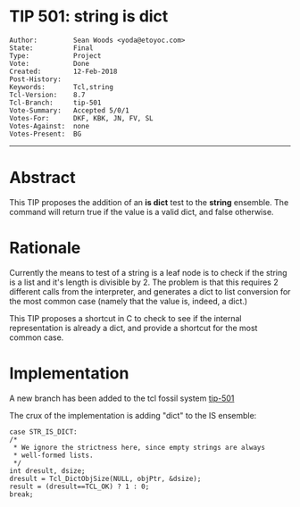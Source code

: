 # TIP 501: string is dict
	Author:         Sean Woods <yoda@etoyoc.com>
	State:          Final
	Type:           Project
	Vote:           Done
	Created:        12-Feb-2018
	Post-History:
	Keywords:       Tcl,string
	Tcl-Version:    8.7
	Tcl-Branch:     tip-501
	Vote-Summary:   Accepted 5/0/1
	Votes-For:      DKF, KBK, JN, FV, SL
	Votes-Against:  none
	Votes-Present:  BG
-----
# Abstract

This TIP proposes the addition of an **is dict** test to the **string** ensemble. The command
will return true if the value is a valid dict, and false otherwise.

# Rationale

Currently the means to test of a string is a leaf node is to check if the string
is a list and it's length is divisible by 2. The problem is that this requires 2
different calls from the interpreter, and generates a dict to list conversion for
the most common case (namely that the value is, indeed, a dict.)

This TIP proposes a shortcut in C to check to see if the internal representation is
already a dict, and provide a shortcut for the most common case.

# Implementation

A new branch has been added to the tcl fossil system [tip-501](https://core.tcl.tk/tcl/timeline?r=tip-501)

The crux of the implementation is adding "dict" to the IS ensemble:

    case STR_IS_DICT:
	/*
	 * We ignore the strictness here, since empty strings are always
	 * well-formed lists.
	 */
    int dresult, dsize;
	dresult = Tcl_DictObjSize(NULL, objPtr, &dsize);
	result = (dresult==TCL_OK) ? 1 : 0;
	break;


